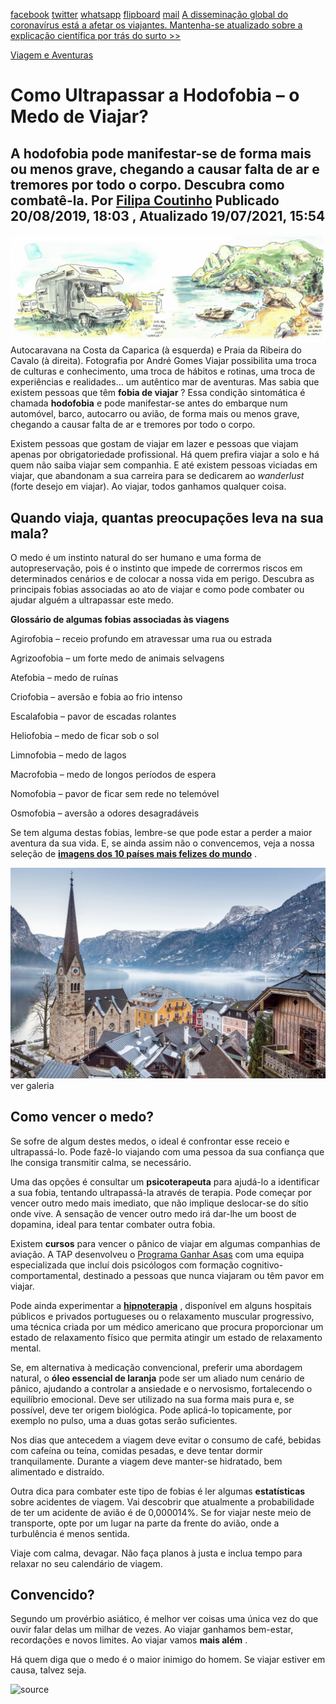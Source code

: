 [facebook](https://www.facebook.com/sharer/sharer.php?u=https%3A%2F%2Fwww.natgeo.pt%2Fviagem-e-aventuras%2F2019%2F08%2Fcomo-ultrapassar-a-hodofobia-o-medo-de-viajar) [twitter](https://twitter.com/share?url=https%3A%2F%2Fwww.natgeo.pt%2Fviagem-e-aventuras%2F2019%2F08%2Fcomo-ultrapassar-a-hodofobia-o-medo-de-viajar&via=natgeo&text=Como%20Ultrapassar%20a%20Hodofobia%20%E2%80%93%20o%20Medo%20de%20Viajar%3F) [whatsapp](https://web.whatsapp.com/send?text=https%3A%2F%2Fwww.natgeo.pt%2Fviagem-e-aventuras%2F2019%2F08%2Fcomo-ultrapassar-a-hodofobia-o-medo-de-viajar) [flipboard](https://share.flipboard.com/bookmarklet/popout?v=2&title=Como%20Ultrapassar%20a%20Hodofobia%20%E2%80%93%20o%20Medo%20de%20Viajar%3F&url=https%3A%2F%2Fwww.natgeo.pt%2Fviagem-e-aventuras%2F2019%2F08%2Fcomo-ultrapassar-a-hodofobia-o-medo-de-viajar) [mail](mailto:?subject=NatGeo&body=https%3A%2F%2Fwww.natgeo.pt%2Fviagem-e-aventuras%2F2019%2F08%2Fcomo-ultrapassar-a-hodofobia-o-medo-de-viajar%20-%20Como%20Ultrapassar%20a%20Hodofobia%20%E2%80%93%20o%20Medo%20de%20Viajar%3F) [A disseminação global do coronavírus está a afetar os viajantes. Mantenha-se atualizado sobre a explicação científica por trás do surto >>](https://www.natgeo.pt/coronavirus) 

[Viagem e Aventuras](https://www.natgeo.pt/viagem-e-aventuras) 
# Como Ultrapassar a Hodofobia – o Medo de Viajar? 
## A hodofobia pode manifestar-se de forma mais ou menos grave, chegando a causar falta de ar e tremores por todo o corpo. Descubra como combatê-la. Por [Filipa Coutinho](https://www.natgeo.pt/autor/filipa-coutinho) Publicado 20/08/2019, 18:03 , Atualizado 19/07/2021, 15:54 
![Autocaravana na Costa da Caparica (à esquerda) e Praia da Ribeira do Cavalo (à direita).](img/files_styles_image_00_public_0desenhos_0sketch_0portugal_1.png)
Autocaravana na Costa da Caparica (à esquerda) e Praia da Ribeira do Cavalo (à direita). Fotografia por André Gomes Viajar possibilita uma troca de culturas e conhecimento, uma troca de hábitos e rotinas, uma troca de experiências e realidades… um autêntico mar de aventuras. Mas sabia que existem pessoas que têm **fobia de viajar** ? Essa condição sintomática é chamada **hodofobia** e pode manifestar-se antes do embarque num automóvel, barco, autocarro ou avião, de forma mais ou menos grave, chegando a causar falta de ar e tremores por todo o corpo. 

Existem pessoas que gostam de viajar em lazer e pessoas que viajam apenas por obrigatoriedade profissional. Há quem prefira viajar a solo e há quem não saiba viajar sem companhia. E até existem pessoas viciadas em viajar, que abandonam a sua carreira para se dedicarem ao _wanderlust_ (forte desejo em viajar). Ao viajar, todos ganhamos qualquer coisa. 

## **Quando viaja, quantas preocupações leva na sua mala?** 
O medo é um instinto natural do ser humano e uma forma de autopreservação, pois é o instinto que impede de corrermos riscos em determinados cenários e de colocar a nossa vida em perigo. Descubra as principais fobias associadas ao ato de viajar e como pode combater ou ajudar alguém a ultrapassar este medo. 

**Glossário de algumas fobias associadas às viagens** 

Agirofobia – receio profundo em atravessar uma rua ou estrada 

Agrizoofobia – um forte medo de animais selvagens 

Atefobia – medo de ruínas 

Criofobia – aversão e fobia ao frio intenso 

Escalafobia – pavor de escadas rolantes 

Heliofobia – medo de ficar sob o sol 

Limnofobia – medo de lagos 

Macrofobia – medo de longos períodos de espera 

Nomofobia – pavor de ficar sem rede no telemóvel 

Osmofobia – aversão a odores desagradáveis 

Se tem alguma destas fobias, lembre-se que pode estar a perder a maior aventura da sua vida. E, se ainda assim não o convencemos, veja a nossa seleção de [**imagens dos 10 países mais felizes do mundo**](https://www.natgeo.pt/photography/2019/04/faca-uma-viagem-pelos-paises-mais-felizes-do-mundo) . 

![10. Áustria ](img/files_styles_image_00_public_hallstatt_austria.jpg)
ver galeria 
## **Como vencer o medo?** 
Se sofre de algum destes medos, o ideal é confrontar esse receio e ultrapassá-lo. Pode fazê-lo viajando com uma pessoa da sua confiança que lhe consiga transmitir calma, se necessário. 

Uma das opções é consultar um **psicoterapeuta** para ajudá-lo a identificar a sua fobia, tentando ultrapassá-la através de terapia. Pode começar por vencer outro medo mais imediato, que não implique deslocar-se do sítio onde vive. A sensação de vencer outro medo irá dar-lhe um boost de dopamina, ideal para tentar combater outra fobia. 

Existem **cursos** para vencer o pânico de viajar em algumas companhias de aviação. A TAP desenvolveu o [Programa Ganhar Asas](https://www.flytap.com/pt-pt/a-bordo/perder-o-medo-de-voar/ganhar-asas) com uma equipa especializada que incluí dois psicólogos com formação cognitivo-comportamental, destinado a pessoas que nunca viajaram ou têm pavor em viajar. 

Pode ainda experimentar a **[hipnoterapia](https://www.sociedadeportuguesahipnose.com/)** , disponível em alguns hospitais públicos e privados portugueses ou o relaxamento muscular progressivo, uma técnica criada por um médico americano que procura proporcionar um estado de relaxamento físico que permita atingir um estado de relaxamento mental. 

Se, em alternativa à medicação convencional, preferir uma abordagem natural, o **óleo essencial de laranja** pode ser um aliado num cenário de pânico, ajudando a controlar a ansiedade e o nervosismo, fortalecendo o equilíbrio emocional. Deve ser utilizado na sua forma mais pura e, se possível, deve ter origem biológica. Pode aplicá-lo topicamente, por exemplo no pulso, uma a duas gotas serão suficientes. 

Nos dias que antecedem a viagem deve evitar o consumo de café, bebidas com cafeína ou teína, comidas pesadas, e deve tentar dormir tranquilamente. Durante a viagem deve manter-se hidratado, bem alimentado e distraído. 

Outra dica para combater este tipo de fobias é ler algumas **estatísticas** sobre acidentes de viagem. Vai descobrir que atualmente a probabilidade de ter um acidente de avião é de 0,000014%. Se for viajar neste meio de transporte, opte por um lugar na parte da frente do avião, onde a turbulência é menos sentida. 

Viaje com calma, devagar. Não faça planos à justa e inclua tempo para relaxar no seu calendário de viagem. 

## **Convencido?** 
Segundo um provérbio asiático, é melhor ver coisas uma única vez do que ouvir falar delas um milhar de vezes. Ao viajar ganhamos bem-estar, recordações e novos limites. Ao viajar vamos **mais além** . 

Há quem diga que o medo é o maior inimigo do homem. Se viajar estiver em causa, talvez seja. 



![source](https://www.natgeo.pt/viagem-e-aventuras/2019/08/como-ultrapassar-a-hodofobia-o-medo-de-viajar)